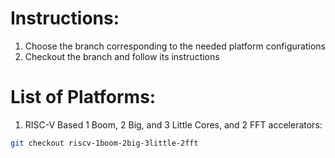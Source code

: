 # Instructions:

1. Choose the branch corresponding to the needed platform configurations
2. Checkout the branch and follow its instructions

# List of Platforms:

1. RISC-V Based 1 Boom, 2 Big, and 3 Little Cores, and 2 FFT accelerators:
```bash
git checkout riscv-1boom-2big-3little-2fft
```